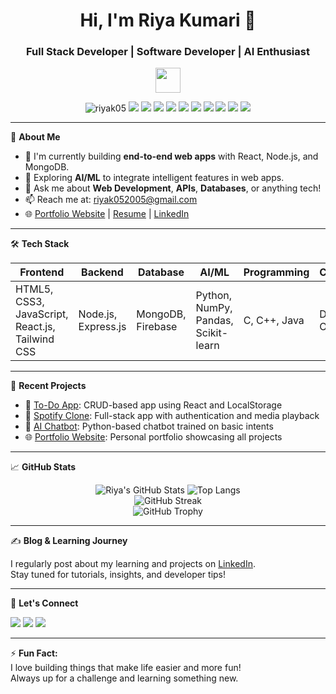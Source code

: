 <h1 align="center">Hi, I'm Riya Kumari 👋</h1>
<h3 align="center">Full Stack Developer | Software Developer | AI Enthusiast</h3>

<p align="center">
  <img src="https://media.giphy.com/media/hvRJCLFzcasrR4ia7z/giphy.gif" width="40"/>
</p>

<p align="center">
  <img src="https://komarev.com/ghpvc/?username=riyak05&label=Profile%20views&color=0e75b6&style=flat" alt="riyak05" />
  <img src="https://img.shields.io/badge/Java-ED8B00?style=flat&logo=java&logoColor=white" />
  <img src="https://img.shields.io/badge/C++-00599C?style=flat&logo=c%2B%2B&logoColor=white" />
  <img src="https://img.shields.io/badge/C-00599C?style=flat&logo=c&logoColor=white" />
  <img src="https://img.shields.io/badge/React-20232A?style=flat&logo=react&logoColor=61DAFB" />
  <img src="https://img.shields.io/badge/Node.js-339933?style=flat&logo=nodedotjs&logoColor=white" />
  <img src="https://img.shields.io/badge/MongoDB-4EA94B?style=flat&logo=mongodb&logoColor=white" />
  <img src="https://img.shields.io/badge/Python-3776AB?style=flat&logo=python&logoColor=white" />
  <a href="https://www.linkedin.com/in/riya-kumari-2412a6288/" target="_blank"><img src="https://img.shields.io/badge/LinkedIn-blue?logo=linkedin&logoColor=white" /></a>
  <a href="mailto:riyak052005@gmail.com"><img src="https://img.shields.io/badge/Gmail-red?logo=gmail&logoColor=white" /></a>
  <a href="https://riyak05.github.io/riya-portfolio/" target="_blank"><img src="https://img.shields.io/badge/Portfolio-181717?logo=github&logoColor=white" /></a>
</p>

---

🌟 **About Me**

- 🔭 I'm currently building **end-to-end web apps** with React, Node.js, and MongoDB.
- 🤖 Exploring **AI/ML** to integrate intelligent features in web apps.
- 💬 Ask me about **Web Development**, **APIs**, **Databases**, or anything tech!
- 📫 Reach me at: [riyak052005@gmail.com](mailto:riyak052005@gmail.com)
- 🌐 [Portfolio Website](https://riyak05.github.io/riya-portfolio/) | [Resume](https://drive.google.com/file/d/1KoEaFlGpjVCn6fM9qJ9qzOTXIfW3QJq3/view?usp=sharing) | [LinkedIn](https://www.linkedin.com/in/riya-kumari-2412a6288/)

---

🛠️ **Tech Stack**

| Frontend                                        | Backend             | Database          | AI/ML                               | Programming  | Concepts  | Tools                               |
| ----------------------------------------------- | ------------------- | ----------------- | ----------------------------------- | ------------ | --------- | ----------------------------------- |
| HTML5, CSS3, JavaScript, React.js, Tailwind CSS | Node.js, Express.js | MongoDB, Firebase | Python, NumPy, Pandas, Scikit-learn | C, C++, Java | DSA, OOPS | Git, GitHub, Vite, VS Code, Postman |

---

🚀 **Recent Projects**

- 📝 [To-Do App](#): CRUD-based app using React and LocalStorage
- 🎵 [Spotify Clone](#): Full-stack app with authentication and media playback
- 🤖 [AI Chatbot](#): Python-based chatbot trained on basic intents
- 🌐 [Portfolio Website](https://riyak05.github.io/riya-portfolio/): Personal portfolio showcasing all projects

---

📈 **GitHub Stats**

<p align="center">
  <img src="https://github-readme-stats.vercel.app/api?username=riyak05&show_icons=true&theme=tokyonight" alt="Riya's GitHub Stats" />
  <img src="https://github-readme-stats.vercel.app/api/top-langs/?username=riyak05&layout=compact&theme=tokyonight" alt="Top Langs" />
  <br>
  <img src="https://github-readme-streak-stats.herokuapp.com/?user=riyak05&theme=tokyonight" alt="GitHub Streak" />
  <br>
  <img src="https://github-profile-trophy.vercel.app/?username=riyak05&theme=tokyonight&row=1&column=6" alt="GitHub Trophy" />
</p>

---

✍️ **Blog & Learning Journey**

I regularly post about my learning and projects on [LinkedIn](https://www.linkedin.com/in/riya-kumari-2412a6288/).  
Stay tuned for tutorials, insights, and developer tips!

---

🤝 **Let's Connect**

<p align="left">
  <a href="https://www.linkedin.com/in/riya-kumari-2412a6288/" target="_blank"><img src="https://img.shields.io/badge/LinkedIn-blue?logo=linkedin&logoColor=white" /></a>
  <a href="mailto:riyak052005@gmail.com"><img src="https://img.shields.io/badge/Gmail-red?logo=gmail&logoColor=white" /></a>
  <a href="https://riyak05.github.io/riya-portfolio/" target="_blank"><img src="https://img.shields.io/badge/Portfolio-181717?logo=github&logoColor=white" /></a>
</p>

---

⚡ **Fun Fact:**  
I love building things that make life easier and more fun!  
Always up for a challenge and learning something new.

